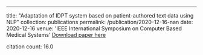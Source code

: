 ---
title: "Adaptation of IDPT system based on patient-authored text data using NLP"
collection: publications
permalink: /publication/2020-12-16-nan
date: 2020-12-16
venue: 'IEEE International Symposium on Computer Based Medical Systems'
[Download paper here](https://scholar.google.com/citations?view_op=view_citation&hl=en&user=CCckbEUAAAAJ&citation_for_view=CCckbEUAAAAJ:fPk4N6BV_jEC)

citation count: 16.0